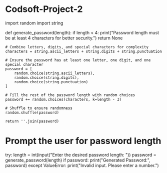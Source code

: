 # Codsoft-Project-2
import random
import string

def generate_password(length):
    if length < 4:
        print("Password length must be at least 4 characters for better security.")
        return None

    # Combine letters, digits, and special characters for complexity
    characters = string.ascii_letters + string.digits + string.punctuation
    
    # Ensure the password has at least one letter, one digit, and one special character
    password = [
        random.choice(string.ascii_letters),
        random.choice(string.digits),
        random.choice(string.punctuation)
    ]
    
    # Fill the rest of the password length with random choices
    password += random.choices(characters, k=length - 3)
    
    # Shuffle to ensure randomness
    random.shuffle(password)
    
    return ''.join(password)

# Prompt the user for password length
try:
    length = int(input("Enter the desired password length: "))
    password = generate_password(length)
    if password:
        print("Generated Password:", password)
except ValueError:
    print("Invalid input. Please enter a number.")
